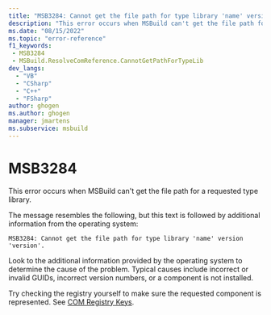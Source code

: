 ```yaml
---
title: "MSB3284: Cannot get the file path for type library 'name' version 'version'."
description: "This error occurs when MSBuild can't get the file path for a requested type library."
ms.date: "08/15/2022"
ms.topic: "error-reference"
f1_keywords:
 - MSB3284
 - MSBuild.ResolveComReference.CannotGetPathForTypeLib
dev_langs:
  - "VB"
  - "CSharp"
  - "C++"
  - "FSharp"
author: ghogen
ms.author: ghogen
manager: jmartens
ms.subservice: msbuild
---
```

# MSB3284

This error occurs when MSBuild can't get the file path for a requested type library.

The message resembles the following, but this text is followed by additional information from the operating system:

```output
MSB3284: Cannot get the file path for type library 'name' version 'version'.
```

Look to the additional information provided by the operating system to determine the cause of the problem. Typical causes include incorrect or invalid GUIDs, incorrect version numbers, or a component is not installed.

Try checking the registry yourself to make sure the requested component is represented. See [COM Registry Keys](/windows/win32/com/com-registry-keys).
